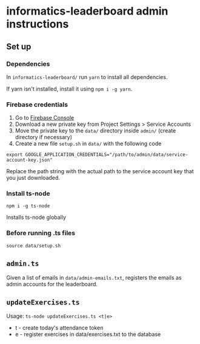 # informatics-leaderboard admin instructions

## Set up

### Dependencies

In `informatics-leaderboard/` run `yarn` to install all dependencies.

If yarn isn't installed, install it using `npm i -g yarn`.

### Firebase credentials

1. Go to [Firebase Console](https://console.firebase.google.com/project/informatics-leaderboard)
2. Download a new private key from Project Settings > Service Accounts
3. Move the private key to the `data/` directory inside `admin/` (create directory if necessary)
4. Create a new file `setup.sh` in `data/` with the following code

```
export GOOGLE_APPLICATION_CREDENTIALS="/path/to/admin/data/service-account-key.json"
```

Replace the path string with the actual path to the service account key that you just downloaded.

### Install ts-node

```
npm i -g ts-node
```

Installs ts-node globally

### Before running .ts files

```
source data/setup.sh
```

## `admin.ts`

Given a list of emails in `data/admin-emails.txt`, registers the emails as admin accounts for the leaderboard.

## `updateExercises.ts`

Usage: `ts-node updateExercises.ts <t|e>`

- t - create today's attendance token
- e - register exercises in data/exercises.txt to the database
